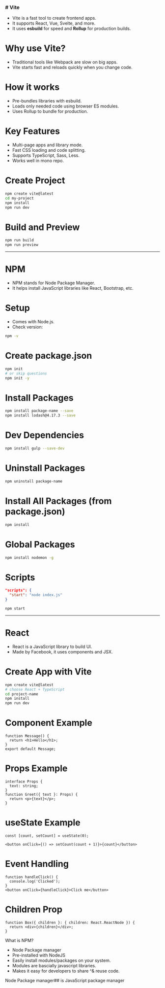 ### # Vite

- Vite is a fast tool to create frontend apps.
- It supports React, Vue, Svelte, and more.
- It uses **esbuild** for speed and **Rollup** for production builds.

# Why use Vite?
- Traditional tools like Webpack are slow on big apps.
- Vite starts fast and reloads quickly when you change code.

# How it works
- Pre-bundles libraries with esbuild.
- Loads only needed code using browser ES modules.
- Uses Rollup to bundle for production.

# Key Features
- Multi-page apps and library mode.
- Fast CSS loading and code splitting.
- Supports TypeScript, Sass, Less.
- Works well in mono repo.

# Create Project

```bash
npm create vite@latest
cd my-project
npm install
npm run dev
```

# Build and Preview

```bash
npm run build
npm run preview
```

---

# NPM

- NPM stands for Node Package Manager.
- It helps install JavaScript libraries like React, Bootstrap, etc.

# Setup
- Comes with Node.js.
- Check version:

```bash
npm -v
```

# Create package.json

```bash
npm init
# or skip questions
npm init -y
```

# Install Packages

```bash
npm install package-name --save
npm install lodash@4.17.3 --save
```

# Dev Dependencies

```bash
npm install gulp --save-dev
```

# Uninstall Packages

```bash
npm uninstall package-name
```

# Install All Packages (from package.json)

```bash
npm install
```

# Global Packages

```bash
npm install nodemon -g
```

# Scripts

```json
"scripts": {
  "start": "node index.js"
}
```

```bash
npm start
```

---

# React

- React is a JavaScript library to build UI.
- Made by Facebook, it uses components and JSX.

# Create App with Vite

```bash
npm create vite@latest
# choose React + TypeScript
cd project-name
npm install
npm run dev
```

# Component Example

```tsx
function Message() {
  return <h1>Hello</h1>;
}
export default Message;
```

# Props Example

```tsx
interface Props {
  text: string;
}
function Greet({ text }: Props) {
  return <p>{text}</p>;
}
```

# useState Example

```tsx
const [count, setCount] = useState(0);

<button onClick={() => setCount(count + 1)}>{count}</button>
```

# Event Handling

```tsx
function handleClick() {
  console.log('Clicked');
}
<button onClick={handleClick}>Click me</button>
```

# Children Prop

```tsx
function Box({ children }: { children: React.ReactNode }) {
  return <div>{children}</div>;
}
```

What is NPM?

 - Node Package manager
 - Pre-installed with NodeJS
 - Easily install modules/packages on your system.
 - Modules are bascially javascript libraries.
 - Makes it easy for developers to share ^& reuse code.
 
Node Package manager## 
is JavaScript package manager 
